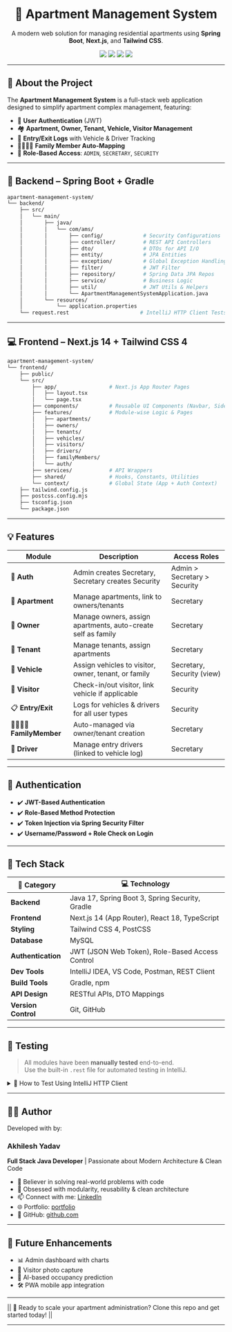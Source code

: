 <h1 align="center">🏢 Apartment Management System</h1>
<p align="center">A modern web solution for managing residential apartments using <strong>Spring Boot</strong>, <strong>Next.js</strong>, and <strong>Tailwind CSS</strong>.</p>

<p align="center">
  <img src="https://img.shields.io/badge/Java-17-blue.svg"/>
  <img src="https://img.shields.io/badge/Spring_Boot-3.2-green.svg"/>
  <img src="https://img.shields.io/badge/Next.js-14-black.svg"/>
  <img src="https://img.shields.io/badge/TailwindCSS-4.0-blue.svg"/>
</p>

---

## 🚀 About the Project

The **Apartment Management System** is a full-stack web application designed to simplify apartment complex management, featuring:

- 🔐 **User Authentication** (JWT)
- 🏘️ **Apartment, Owner, Tenant, Vehicle, Visitor Management**
- 🚦 **Entry/Exit Logs** with Vehicle & Driver Tracking
- 👨‍👩‍👧‍👦 **Family Member Auto-Mapping**
- 🧠 **Role-Based Access**: `ADMIN`, `SECRETARY`, `SECURITY`

---

## 🧱 Backend – Spring Boot + Gradle

```bash
apartment-management-system/
└── backend/
    ├── src/
    │   └── main/
    │       ├── java/
    │       │   └── com/ams/
    │       │       ├── config/             # Security Configurations
    │       │       ├── controller/         # REST API Controllers
    │       │       ├── dto/                # DTOs for API I/O
    │       │       ├── entity/             # JPA Entities
    │       │       ├── exception/          # Global Exception Handling
    │       │       ├── filter/             # JWT Filter
    │       │       ├── repository/         # Spring Data JPA Repos
    │       │       ├── service/            # Business Logic
    │       │       ├── util/               # JWT Utils & Helpers
    │       │       └── ApartmentManagementSystemApplication.java
    │       └── resources/
    │           └── application.properties
    └── request.rest                       # IntelliJ HTTP Client Tests
```

---

## 💻 Frontend – Next.js 14 + Tailwind CSS 4

```bash
apartment-management-system/
└── frontend/
    ├── public/
    └── src/
        ├── app/                 # Next.js App Router Pages
        │   ├── layout.tsx
        │   └── page.tsx
        ├── components/          # Reusable UI Components (Navbar, Sidebar)
        ├── features/            # Module-wise Logic & Pages
        │   ├── apartments/
        │   ├── owners/
        │   ├── tenants/
        │   ├── vehicles/
        │   ├── visitors/
        │   ├── drivers/
        │   ├── familyMembers/
        │   └── auth/
        ├── services/            # API Wrappers
        ├── shared/              # Hooks, Constants, Utilities
        └── context/             # Global State (App + Auth Context)
    ├── tailwind.config.js
    ├── postcss.config.mjs
    ├── tsconfig.json
    └── package.json
```

---

## 💡 Features

| Module           | Description                                                   | Access Roles                        |
|------------------|---------------------------------------------------------------|-------------------------------------|
| 👤 **Auth**       | Admin creates Secretary, Secretary creates Security          | Admin > Secretary > Security        |
| 🏢 **Apartment**  | Manage apartments, link to owners/tenants                    | Secretary                           |
| 👨 **Owner**      | Manage owners, assign apartments, auto-create self as family | Secretary                           |
| 👩 **Tenant**     | Manage tenants, assign apartments                            | Secretary                           |
| 🚗 **Vehicle**    | Assign vehicles to visitor, owner, tenant, or family         | Secretary, Security (view)          |
| 🙋 **Visitor**    | Check-in/out visitor, link vehicle if applicable             | Security                            |
| 📋 **Entry/Exit** | Logs for vehicles & drivers for all user types               | Security                            |
| 👨‍👩‍👧‍👦 **FamilyMember** | Auto-managed via owner/tenant creation                       | Secretary                           |
| 🚙 **Driver**     | Manage entry drivers (linked to vehicle log)                 | Secretary                           |

---

## 🔐 Authentication

- ✔️ **JWT-Based Authentication**
- ✔️ **Role-Based Method Protection**
- ✔️ **Token Injection via Spring Security Filter**
- ✔️ **Username/Password + Role Check on Login**

---

## 🧰 Tech Stack

| 🔧 Category     | 💻 Technology                                         |
|----------------|--------------------------------------------------------|
| **Backend**    | Java 17, Spring Boot 3, Spring Security, Gradle        |
| **Frontend**   | Next.js 14 (App Router), React 18, TypeScript          |
| **Styling**    | Tailwind CSS 4, PostCSS                                |
| **Database**   | MySQL                                                  |
| **Authentication** | JWT (JSON Web Token), Role-Based Access Control |
| **Dev Tools**  | IntelliJ IDEA, VS Code, Postman, REST Client           |
| **Build Tools**| Gradle, npm                                            |
| **API Design** | RESTful APIs, DTO Mappings                             |
| **Version Control** | Git, GitHub                                      |

---

## 🧪 Testing

> All modules have been **manually tested** end-to-end.  
> Use the built-in `.rest` file for automated testing in IntelliJ.

<details>
  <summary>🧪 How to Test Using IntelliJ HTTP Client</summary>

1. Open `request.rest` from the `/backend` folder.
2. IntelliJ will display clickable REST buttons beside each request.
3. Hit send and test responses from your running backend server.
4. Verify JWT tokens, response structures, and error handling.

</details>

---

## 👨‍💻 Author

Developed with  by:

### **Akhilesh Yadav**  
**Full Stack Java Developer** | Passionate about Modern Architecture & Clean Code

- 🧠 Believer in solving real-world problems with code  
- 🔄 Obsessed with modularity, reusability & clean architecture  
- 📫 Connect with me: [LinkedIn](https://www.linkedin.com/in/akhileshyadavak2kb2/)  
- 🌐 Portfolio: [portfolio](https://portfolio-akhilesh-yadav.vercel.app/)  
- 🐙 GitHub: [github.com](https://github.com/akhil-2kb2)

---

## 🔮 Future Enhancements

- 📊 Admin dashboard with charts
- 📸 Visitor photo capture
- 🧠 AI-based occupancy prediction
- 🛠️ PWA mobile app integration

---



||  🚀 Ready to scale your apartment administration? Clone this repo and get started today! ||


---
